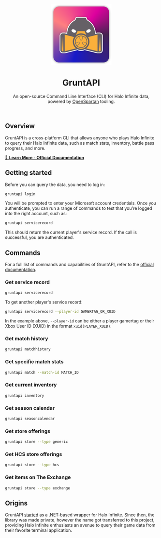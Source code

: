 <div align="center">
	<br>
	<br>
	<div>
		<picture>
			<img alt="GruntAPI logo" width="200px" src="media/logo.png">
		</picture>
		<br>
	</div>
	<h1>GruntAPI</h1>
	<p>
		An open-source Command Line Interface (CLI) for Halo Infinite data, powered by <a href="https://openspartan.com">OpenSpartan</a> tooling.
	</p>
	<br>
</div>

## Overview

GruntAPI is a cross-platform CLI that allows anyone who plays Halo Infinite to query their Halo Infinite data, such as match stats, inventory, battle pass progress, and more.

[📕 **Learn More - Official Documentation**](https://gruntapi.com)

## Getting started

Before you can query the data, you need to log in:

```bash
gruntapi login
```

You will be prompted to enter your Microsoft account credentials. Once you authenticate, you can run a range of commands to test that you're logged into the right account, such as:

```bash
gruntapi servicerecord
```

This should return the current player's service record. If the call is successful, you are authenticated.

## Commands

For a full list of commands and capabilities of GruntAPI, refer to the [official documentation](https://gruntapi.com).

### Get service record

```bash
gruntapi servicerecord
```

To get another player's service record:

```bash
gruntapi servicerecord --player-id GAMERTAG_OR_XUID
```

In the example above, `--player-id` can be either a player gamertag or their Xbox User ID (XUID) in the format `xuid(PLAYER_XUID)`.

### Get match history

```bash
gruntapi matchhistory
```

### Get specific match stats

```bash
gruntapi match --match-id MATCH_ID
```

### Get current inventory

```bash
gruntapi inventory
```

### Get season calendar

```bash
gruntapi seasoncalendar
```

### Get store offerings

```bash
gruntapi store --type generic
```

### Get HCS store offerings

```bash
gruntapi store --type hcs
```

### Get items on The Exchange

```bash
gruntapi store --type exchange
```

## Origins

GruntAPI [started](https://web.archive.org/web/20220124204531/https://gruntapi.com/) as a .NET-based wrapper for Halo Infinite. Since then, the library was made private, however the name got transferred to this project, providing Halo Infinite enthusiasts an avenue to query their game data from their favorite terminal application.
